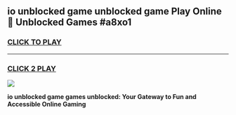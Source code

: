 
## io unblocked game unblocked game Play Online 👋 Unblocked Games #a8xo1
<h3>
<a href="https://premium.freeplayer.one?title=io_unblocked_game&ref=21F">CLICK TO PLAY</a></h3>
<hr>

<h3>
<a href="https://premium.freeplayer.one?title=io_unblocked_game&ref=21F">CLICK 2 PLAY</a>
  
</h3>

<a href="https://premium.freeplayer.one?title=io_unblocked_game&ref=21F/"><img src="https://clearcache.store/games.png"></a>


**io unblocked game games unblocked: Your Gateway to Fun and Accessible Online Gaming**
